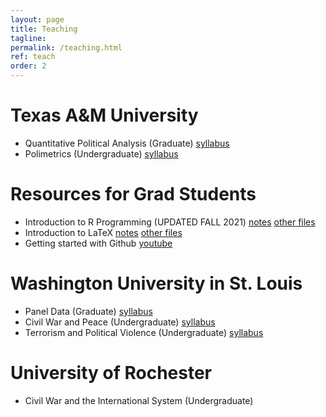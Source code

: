 ```yaml
---
layout: page
title: Teaching
tagline: 
permalink: /teaching.html
ref: teach
order: 2
---
```


# Texas A&M University

- Quantitative Political Analysis (Graduate) [syllabus](teaching/Syllabus_POLS602_FA2021.pdf)
- Polimetrics (Undergraduate) [syllabus](teaching/Syllabus_POLS309_FA2021.pdf)

# Resources for Grad Students

-  Introduction to R Programming  (UPDATED FALL 2021) [notes](R_Course.pdf) [other files](teaching/Datasets.zip)
-  Introduction to LaTeX [notes](latexCourse.pdf) [other files](teaching/additional_files.zip)
- Getting started with Github [youtube](https://youtu.be/Hhr7t3mu4jM)

# Washington University in St. Louis

- Panel Data (Graduate) [syllabus](Syllabus_panelData_WUSTL.pdf)
- Civil War and Peace (Undergraduate) [syllabus](Syllabus2017_CW.pdf)
- Terrorism and Political Violence (Undergraduate) [syllabus](teaching/Syllabus2017_Terr.pdf)
	
#  University of Rochester

-  Civil War and the International System (Undergraduate)
